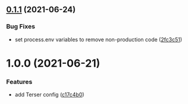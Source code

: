 ## [0.1.1](https://github.com/atom-community/terser-config-atomic/compare/v0.1.0...v0.1.1) (2021-06-24)


### Bug Fixes

* set process.env variables to remove non-production code ([2fc3c51](https://github.com/atom-community/terser-config-atomic/commit/2fc3c510484f49a3a288c40a9a1c47aecd9cf009))

# 1.0.0 (2021-06-21)


### Features

* add Terser config ([c17c4b0](https://github.com/atom-community/terser-config-atomic/commit/c17c4b055e12f2f967757b10112a53a8dbd85ff1))
